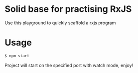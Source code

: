 # Solid base for practising RxJS

Use this playground to quickly scaffold a rxjs program

# Usage 
```bash
$ npm start
```

Project will start on the specified port with watch mode, enjoy! 
